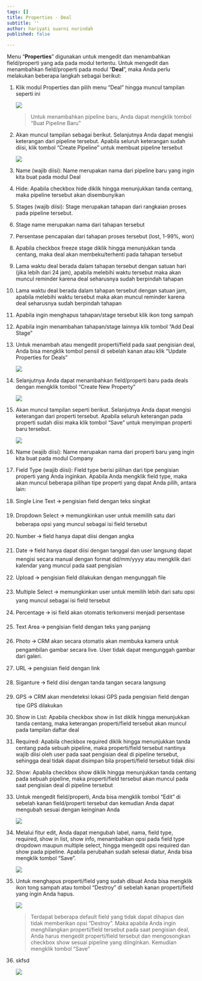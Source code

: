 ```yaml
---
tags: []
title: Properties - Deal
subtitle: ''
author: hariyati suarni nurindah
published: false

---
```

Menu “**Properties**” digunakan untuk mengedit dan menambahkan field/properti yang ada pada modul tertentu. Untuk mengedit dan menambahkan field/properti pada modul “**Deal**”, maka Anda perlu melakukan beberapa langkah sebagai berikut:

 1. Klik modul Properties dan pilih menu “Deal” hingga muncul tampilan seperti ini

    ![](/uploads/properties-deal1.PNG)

    > Untuk menambahkan pipeline baru, Anda dapat mengklik tombol “Buat Pipeline Baru”
 2. Akan muncul tampilan sebagai berikut. Selanjutnya Anda dapat mengisi keterangan dari pipeline tersebut. Apabila seluruh keterangan sudah diisi, klik tombol “Create Pipeline” untuk membuat pipeline tersebut

    ![](/uploads/properties-deal2.PNG)
 3. Name (wajib diisi): Name merupakan nama dari pipeline baru yang ingin kita buat pada modul Deal
 4. Hide: Apabila checkbox hide diklik hingga menunjukkan tanda centang, maka pipeline tersebut akan disembunyikan
 5. Stages (wajib diisi): Stage merupakan tahapan dari rangkaian proses pada pipeline tersebut.
 6. Stage name merupakan nama dari tahapan tersebut
 7. Persentase pencapaian dari tahapan proses tersebut (lost, 1-99%, won)
 8. Apabila checkbox freeze stage diklik hingga menunjukkan tanda centang, maka deal akan membeku/terhenti pada tahapan tersebut
 9. Lama waktu deal berada dalam tahapan tersebut dengan satuan hari (jika lebih dari 24 jam), apabila melebihi waktu tersebut maka akan muncul reminder karena deal seharusnya sudah berpindah tahapan
10. Lama waktu deal berada dalam tahapan tersebut dengan satuan jam, apabila melebihi waktu tersebut maka akan muncul reminder karena deal seharusnya sudah berpindah tahapan
11. Apabila ingin menghapus tahapan/stage tersebut klik ikon tong sampah
12. Apabila ingin menambahan tahapan/stage lainnya klik tombol “Add Deal Stage”
13. Untuk menambah atau mengedit properti/field pada saat pengisian deal, Anda bisa mengklik tombol pensil di sebelah kanan atau klik “Update Properties for Deals”

    ![](/uploads/properties-deal3.PNG)
14. Selanjutnya Anda dapat menambahkan field/properti baru pada deals dengan mengklik tombol “Create New Property”

    ![](/uploads/properties-deal4.PNG)
15. Akan muncul tampilan seperti berikut. Selanjutnya Anda dapat mengisi keterangan dari properti tersebut. Apabila seluruh keterangan pada properti sudah diisi maka klik tombol “Save” untuk menyimpan properti baru tersebut.

    ![](/uploads/properties-deal5.PNG)
16. Name (wajib diisi): Name merupakan nama dari properti baru yang ingin kita buat pada modul Company
17. Field Type (wajib diisi): Field type berisi pilihan dari tipe pengisian properti yang Anda inginkan. Apabila Anda mengklik field type, maka akan muncul beberapa pilihan tipe properti yang dapat Anda pilih, antara lain:


 1. Single Line Text 🡪 pengisian field dengan teks singkat
 2. Dropdown Select 🡪 memungkinkan user untuk memilih satu dari beberapa opsi yang muncul sebagai isi field tersebut
 3. Number 🡪 field hanya dapat diisi dengan angka
 4. Date 🡪 field hanya dapat diisi dengan tanggal dan user langsung dapat mengisi secara manual dengan format dd/mm/yyyy atau mengklik dari kalendar yang muncul pada saat pengisian
 5. Upload 🡪 pengisian field dilakukan dengan mengunggah file
 6. Multiple Select 🡪 memungkinkan user untuk memilih lebih dari satu opsi yang muncul sebagai isi field tersebut
 7. Percentage 🡪 isi field akan otomatis terkonversi menjadi persentase
 8. Text Area 🡪 pengisian field dengan teks yang panjang
 9. Photo 🡪 CRM akan secara otomatis akan membuka kamera untuk pengambilan gambar secara live. User tidak dapat mengunggah gambar dari galeri.
10. URL 🡪 pengisian field dengan link
11. Siganture 🡪 field diisi dengan tanda tangan secara langsung
12. GPS 🡪 CRM akan mendeteksi lokasi GPS pada pengisian field dengan tipe GPS dilakukan
13. Show in List: Apabila checkbox show in list diklik hingga menunjukkan tanda centang, maka keterangan properti/field tersebut akan muncul pada tampilan daftar deal
14. Required: Apabila checkbox required diklik hingga menunjukkan tanda centang pada sebuah pipeline, maka properti/field tersebut nantinya wajib diisi oleh user pada saat pengisian deal di pipeline tersebut, sehingga deal tidak dapat disimpan bila properti/field tersebut tidak diisi
15. Show: Apabila checkbox show diklik hingga menunjukkan tanda centang pada sebuah pipeline, maka properti/field tersebut akan muncul pada saat pengisian deal di pipeline tersebut
16. Untuk mengedit field/properti, Anda bisa mengklik tombol “Edit” di sebelah kanan field/properti tersebut dan kemudian Anda dapat mengubah sesuai dengan keinginan Anda

    ![](/uploads/properties-deal6.PNG)
17. Melalui fitur edit, Anda dapat mengubah label, nama, field type, required, show in list, show info, menambahkan opsi pada field type dropdown maupun multiple select, hingga mengedit opsi required dan show pada pipeline. Apabila perubahan sudah selesai diatur, Anda bisa mengklik tombol “Save”.

    ![](/uploads/properties-deal7.PNG)
18. Untuk menghapus properti/field yang sudah dibuat Anda bisa mengklik ikon tong sampah atau tombol “Destroy” di sebelah kanan properti/field yang ingin Anda hapus.

    ![](/uploads/properties-deal8.PNG)

    > Terdapat beberapa default field yang tidak dapat dihapus dan tidak memberikan opsi “Destroy”. Maka apabila Anda ingin menghilangkan properti/field tersebut pada saat pengisian deal, Anda harus mengedit properti/field tersebut dan mengosongkan checkbox show sesuai pipeline yang diinginkan. Kemudian mengklik tombol “Save”
19. skfsd

    ![](/uploads/properties-deal9.PNG)
